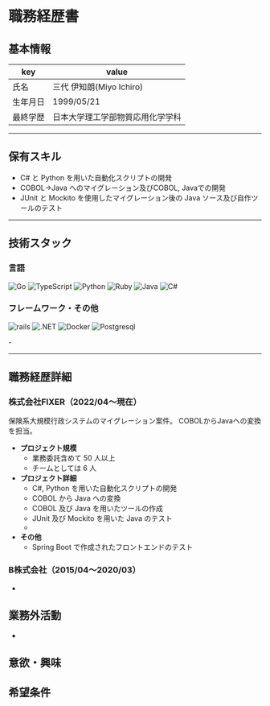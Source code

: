 # 職務経歴書

## 基本情報

|key|value|
|---|---|
|氏名|三代 伊知朗(Miyo Ichiro)|
|生年月日|1999/05/21|
|最終学歴|日本大学理工学部物質応用化学学科|

---

## 保有スキル

- C# と Python を用いた自動化スクリプトの開発
- COBOL→Java へのマイグレーション及びCOBOL, Javaでの開発
- JUnit と Mockito を使用したマイグレーション後の Java ソース及び自作ツールのテスト



---

## 技術スタック

### 言語
<p>
    <img alt="Go" src="https://img.shields.io/badge/-Go-76E1FE.svg?logo=go&style=flat-square" />
    <img alt="TypeScript" src="https://img.shields.io/badge/-Typescript-00008B.svg?logo=typescript&style=flat-square" />
    <img alt="Python" src="https://img.shields.io/badge/-Python-1E90FF.svg?logo=python&style=flat-square" />
    <img alt="Ruby" src="https://img.shields.io/badge/-Ruby-CC342D.svg?logo=ruby&style=flat-square" />
    <img alt="Java" src="https://img.shields.io/badge/-Java-007396.svg?logo=java&style=pflat-square" />
    <img alt="C#" src="https://img.shields.io/badge/-C%EF%BC%83-BA55D3.svg?logo=&style=flat-square" />
</p>



### フレームワーク・その他
<p>
    <img alt="rails" src="https://img.shields.io/badge/-Rails-CC0000.svg?logo=rails&style=pflat-square" />
    <img alt=".NET" src="https://img.shields.io/badge/-.NET-BA55D3.svg?logo=&style=flat-square" />
    <img alt="Docker" src="https://img.shields.io/badge/-Docker-1488C6.svg?logo=docker&style=pflat-square" />
    <img alt="Postgresql" src="https://img.shields.io/badge/-Postgresql-336791.svg?logo=postgresql&style=pflat-square" />
</p>
- 

---

## 職務経歴詳細

### 株式会社FIXER（2022/04〜現在）
保険系大規模行政システムのマイグレーション案件。
COBOLからJavaへの変換を担当。
- **プロジェクト規模**
    - 業務委託含めて 50 人以上
    - チームとしては 6 人
- **プロジェクト詳細**
    - C#, Python を用いた自動化スクリプトの開発
    - COBOL から Java への変換
    - COBOL 及び Java を用いたツールの作成
    - JUnit 及び Mockito を用いた Java のテスト
    - 
- **その他** 
    - Spring Boot で作成されたフロントエンドのテスト

### B株式会社（2015/04〜2020/03）

- 

## 業務外活動

- 
## 意欲・興味
## 希望条件